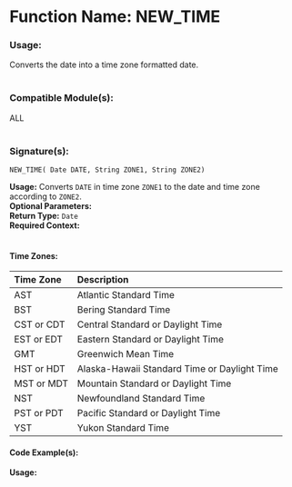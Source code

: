 # Function Name: NEW_TIME

### Usage:
Converts the date into a time zone formatted date.
<br><br>

### Compatible Module(s):
ALL
<br><br>

### Signature(s):
```
NEW_TIME( Date DATE, String ZONE1, String ZONE2)
```
**Usage:** Converts `DATE` in time zone `ZONE1` to the date and time zone according to `ZONE2`.<br>
**Optional Parameters:**<br>
**Return Type:** `Date`<br>
**Required Context:**<br>
<br>

#### Time Zones:
|Time Zone	|	Description										|
|:----------|:--------------------------------------------------|
|AST		|	Atlantic Standard Time							|
|BST 		|	Bering Standard Time							|
|CST or CDT	|	Central Standard or Daylight Time				|
|EST or EDT	|	Eastern Standard or Daylight Time				|
|GMT		|	Greenwich Mean Time								|
|HST or HDT	|	Alaska-Hawaii Standard Time or Daylight Time	|
|MST or MDT	|	Mountain Standard or Daylight Time				|
|NST 		|	Newfoundland Standard Time						|
|PST or PDT	| 	Pacific Standard or Daylight Time				|
|YST 		|	Yukon Standard Time								|

#### Code Example(s):
**Usage:**<br>
```

```